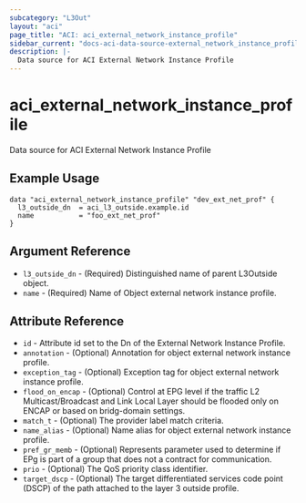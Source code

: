 ```yaml
---
subcategory: "L3Out"
layout: "aci"
page_title: "ACI: aci_external_network_instance_profile"
sidebar_current: "docs-aci-data-source-external_network_instance_profile"
description: |-
  Data source for ACI External Network Instance Profile
---
```


# aci_external_network_instance_profile

Data source for ACI External Network Instance Profile

## Example Usage

```hcl
data "aci_external_network_instance_profile" "dev_ext_net_prof" {
  l3_outside_dn  = aci_l3_outside.example.id
  name           = "foo_ext_net_prof"
}
```

## Argument Reference

- `l3_outside_dn` - (Required) Distinguished name of parent L3Outside object.
- `name` - (Required) Name of Object external network instance profile.

## Attribute Reference

- `id` - Attribute id set to the Dn of the External Network Instance Profile.
- `annotation` - (Optional) Annotation for object external network instance profile.
- `exception_tag` - (Optional) Exception tag for object external network instance profile.
- `flood_on_encap` - (Optional) Control at EPG level if the traffic L2 Multicast/Broadcast and Link Local Layer should be flooded only on ENCAP or based on bridg-domain settings.
- `match_t` - (Optional) The provider label match criteria.
- `name_alias` - (Optional) Name alias for object external network instance profile.
- `pref_gr_memb` - (Optional) Represents parameter used to determine if EPg is part of a group that does not a contract for communication.
- `prio` - (Optional) The QoS priority class identifier.
- `target_dscp` - (Optional) The target differentiated services code point (DSCP) of the path attached to the layer 3 outside profile.
